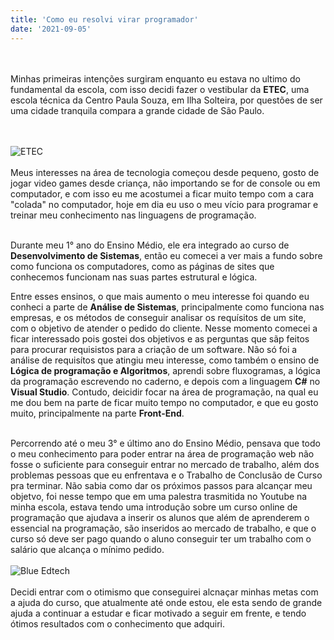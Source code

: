 ```yaml
---
title: 'Como eu resolvi virar programador'
date: '2021-09-05'
---
```

<br><br>
Minhas primeiras intenções surgiram enquanto eu estava no ultimo do fundamental da escola, com isso decidi fazer o vestibular da **ETEC**, uma escola técnica da Centro Paula Souza, em Ilha Solteira, por questões de ser uma cidade tranquila compara a grande cidade de São Paulo.

<br><br>
![ETEC](https://vestibulares2021.com.br/wp-content/uploads/2020/01/etec-1280x720-1.png)
<br><br>
Meus interesses na área de tecnologia começou desde pequeno, gosto de jogar video games desde criança, não importando se for de console ou em computador, e com isso eu me acostumei a ficar muito tempo com a cara "colada" no computador, hoje em dia eu uso o meu vício para programar e treinar meu conhecimento nas linguagens de programação.
<br><br>

Durante meu 1° ano do Ensino Médio, ele era integrado ao curso de **Desenvolvimento de Sistemas**, então eu comecei a ver mais a fundo sobre como funciona os computadores, como as páginas de sites que conhecemos funcionam nas suas partes estrutural e lógica. 

Entre esses ensinos, o que mais aumento o meu interesse foi quando eu conheci a parte de **Análise de Sistemas**, principalmente como funciona nas empresas, e os métodos de conseguir analisar os requísitos de um site, com o objetivo de atender o pedido do cliente. Nesse momento comecei a ficar interessado pois gostei dos objetivos e as perguntas que sãp feitos para procurar requisistos para a criação de um software. Não só foi a análise de requisítos que atingiu meu interesse, como também o ensino de **Lógica de programação e Algoritmos**, aprendi sobre fluxogramas, a lógica da programação escrevendo no caderno, e depois com a linguagem **C#** no **Visual Studio**. Contudo, deicidir focar na área de programação, na qual eu me dou bem na parte de ficar muito tempo no computador, e que eu gosto muito, principalmente na parte **Front-End**.
<br><br>

Percorrendo até o meu 3° e último ano do Ensino Médio, pensava que todo o meu conhecimento para poder entrar na área de programação web não fosse o suficiente para conseguir entrar no mercado de trabalho, além dos problemas pessoas que eu enfrentava e o Trabalho de Conclusão de Curso pra terminar. Não sabia como dar os próximos passos para alcançar meu objetvo, foi nesse tempo que em uma palestra trasmitida no Youtube na minha escola, estava tendo uma introdução sobre um curso online de programação que ajudava a inserir os alunos que além de aprenderem o essencial na programação, são inseridos ao mercado de trabalho, e que o curso só deve ser pago quando o aluno conseguir ter um trabalho com o salário que alcança o mínimo pedido.
<br><br>
![Blue Edtech](https://blueedtech.com.br/wp-content/themes/blue/dist/images/logo-blue-croped.gif)
<br><br>
 Decidi entrar com o otimismo que conseguirei alcnaçar minhas metas com a ajuda do curso, que atualmente até onde estou, ele esta sendo de grande ajuda a continuar a estudar e ficar motivado a seguir em frente, e tendo ótimos resultados com o conhecimento que adquiri.